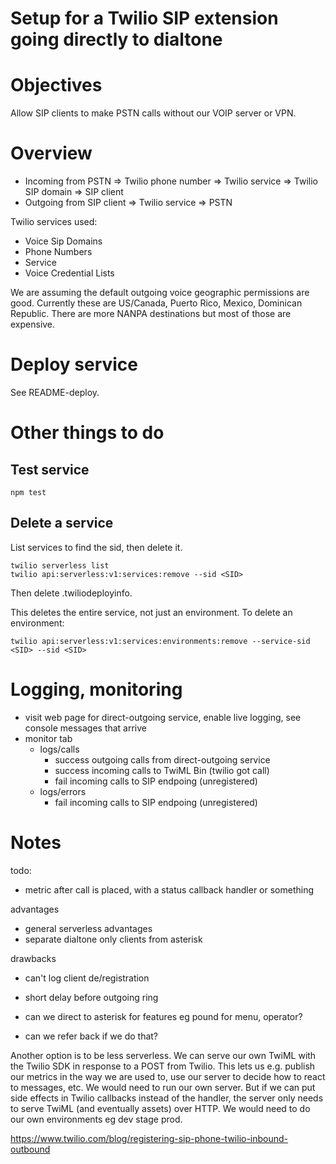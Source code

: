 # Setup for a Twilio SIP extension going directly to dialtone


# Objectives

Allow SIP clients to make PSTN calls without our VOIP server or VPN.


# Overview

- Incoming from PSTN => Twilio phone number => Twilio service => Twilio SIP domain => SIP client
- Outgoing from SIP client => Twilio service => PSTN

Twilio services used:
- Voice Sip Domains
- Phone Numbers
- Service
- Voice Credential Lists

We are assuming the default outgoing voice geographic permissions are good. Currently these are US/Canada, Puerto Rico, Mexico, Dominican Republic. There are more NANPA destinations but most of those are expensive.

# Deploy service

See README-deploy.

# Other things to do

## Test service

    npm test

## Delete a service

List services to find the sid, then delete it.

    twilio serverless list
    twilio api:serverless:v1:services:remove --sid <SID>

Then delete .twiliodeployinfo.

This deletes the entire service, not just an environment. To delete an environment:

    twilio api:serverless:v1:services:environments:remove --service-sid <SID> --sid <SID>


# Logging, monitoring

- visit web page for direct-outgoing service, enable live logging, see console messages that arrive
- monitor tab
    - logs/calls
        - success outgoing calls from direct-outgoing service
        - success incoming calls to TwiML Bin (twilio got call)
        - fail incoming calls to SIP endpoing (unregistered)
    - logs/errors
        - fail incoming calls to SIP endpoing (unregistered)

# Notes

todo:
  - metric after call is placed, with a status callback handler or something

advantages
- general serverless advantages
- separate dialtone only clients from asterisk

drawbacks
- can't log client de/registration
- short delay before outgoing ring

- can we direct to asterisk for features eg pound for menu, operator?
- can we refer back if we do that?

Another option is to be less serverless. We can serve our own TwiML with the Twilio SDK in response to a POST from Twilio. This lets us e.g. publish our metrics in the way we are used to, use our server to decide how to react to messages, etc. We would need to run our own server. But if we can put side effects in Twilio callbacks instead of the handler, the server only needs to serve TwiML (and eventually assets) over HTTP. We would need to do our own environments eg dev stage prod.

https://www.twilio.com/blog/registering-sip-phone-twilio-inbound-outbound
